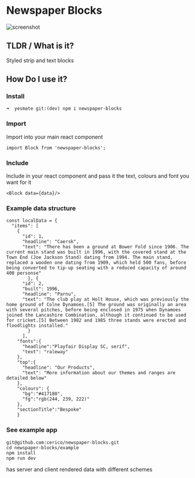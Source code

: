 # Newspaper Blocks


![screenshot](https://cdn-sec.droplr.net/files/acc_444775/MPaNfF?response-content-disposition=inline%3B%20filename%3DScreen%2520Shot%2520on%25202018-01-16%2520at%252020%253A17%253A44.png&Expires=1516133937&Key-Pair-Id=APKAJTEIOJM3LSMN33SA&Signature=TM4a3hu3hNRElVN07Qed~V8gWrMM8c-jnWlvLzLIClA1-ROLSyUyN8rP3goymBL74wGfmrjkB5yzq4OHfkQ0~jl-XDVWQ5~aO2FTB6H3EUHwVJ0klr4aRbABTJ8UFhDuA4TRivrVnZbfVPYqc0DHncqdSCQ9ux2vhe7QFX8Gq5Y_)


## TLDR / What is it?

Styled strip and text blocks

## How Do I use it?

### Install

```
➜  yesmate git:(dev) npm i newspaper-blocks
```

### Import

Import into your main react component

```
import Block from 'newspaper-blocks';
```

### Include

Include in your react component and pass it the text, colours and font you want for it

```
<Block data={data}/>
```

### Example data structure

```
const localData = {
  "items": [
    {
      "id": 1,
      "headline": "Caersk",
      "text": "There has been a ground at Bower Fold since 1906. The current main stand was built in 1996, with the covered stand at the Town End (Joe Jackson Stand) dating from 1994. The main stand, replaced a wooden one dating from 1909, which held 500 fans, before being converted to tip-up seating with a reduced capacity of around 400 personse"
        }, {
      "id": 2,
      "built": 1996,
      "headline": "Parnu",
      "text": "The club play at Holt House, which was previously the home ground of Colne Dynamoes.[5] The ground was originally an area with several pitches, before being enclosed in 1975 when Dynamoes joined the Lancashire Combination, although it continued to be used for cricket.[5] Between 1982 and 1985 three stands were erected and floodlights installed."
        }
      ],
    "fonts":{
      "headline":"Playfair Display SC, serif",
      "text": "raleway"
    },
    "top":{
      "headline": "Our Products",
      "text": "More information about our themes and ranges are detailed below"
    },
    "colours": {
      "bg":"#417180",
      "fg":"rgb(244, 239, 222)"
    },
    "sectionTitle":"Bespoke"
    }
```

### See example app

```
git@github.com:cerico/newspaper-blocks.git
cd newspaper-blocks/example
npm install
npm run dev
```

has server and client rendered data with different schemes